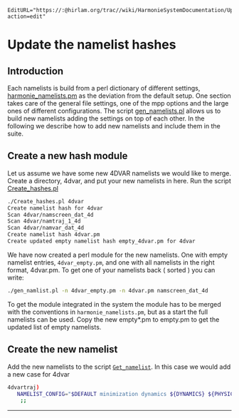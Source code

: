 ```@meta
EditURL="https://:@hirlam.org/trac//wiki/HarmonieSystemDocumentation/UpdateNamelists?action=edit"
```
# Update the namelist hashes

## Introduction

Each namelists is build from a perl dictionary of different settings, 
[harmonie_namelists.pm](Harmonie/nam/harmonie_namelists.pm?rev=release-43h2.beta.3) as the deviation from the default setup.
One section takes care of the general file settings, one of the mpp options and the large ones of different configurations. The script 
[gen_namelists.pl](Harmonie/nam/gen_namelists.pl?rev=release-43h2.beta.3) allows us to build new namelists adding the settings on top of each other.
In the following we describe how to add new namelists and include them in the suite.

## Create a new hash module

Let us assume we have some new 4DVAR namelists we would like to merge.
Create a directory, 4dvar, and put your new namelists in here. Run the script 
[Create_hashes.pl](Harmonie/nam/Create_hashes.pl?rev=release-43h2.beta.3)

```bash
./Create_hashes.pl 4dvar
Create namelist hash for 4dvar 
Scan 4dvar/namscreen_dat_4d 
Scan 4dvar/namtraj_1_4d 
Scan 4dvar/namvar_dat_4d 
Create namelist hash 4dvar.pm 
Create updated empty namelist hash empty_4dvar.pm for 4dvar
```

We have now created a perl module for the new namelists. One with empty namelist entries, `4dvar_empty.pm`, and one with all namelists in the right format, 4dvar.pm. To get one of your namelists back ( sorted ) you can write:
```bash
./gen_namlist.pl -n 4dvar_empty.pm -n 4dvar.pm namscreen_dat_4d
```

To get the module integrated in the system the module has to be merged with the conventions in `harmonie_namelists.pm`, but as a start the full namelists can be used. Copy the new empty*.pm to empty.pm to get the updated list of empty namelists.

## Create the new namelist

Add the new namelists to the script [`Get_namelist`](Harmonie/scr/Get_namelist?rev=release-43h2.beta.3). In this case we would add a new case for 4dvar

```bash
4dvartraj) 
   NAMELIST_CONFIG="$DEFAULT minimization dynamics ${DYNAMICS} ${PHYSICS} ${PHYSICS}_minimization ${SURFACE} ${EXTRA_FORECAST_OPTIONS} varbc minim4d"
    ;;
```




----


